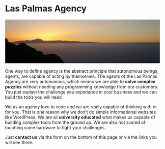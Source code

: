---
---

# Las Palmas Agency

<span class="image main"><img src="/images/las-palmas-agency/header.jpg" alt="Adriaan van Rossum also has an agency" /></span>

One way to define agency is the abstract principle that autonomous beings, agents, are capable of acting by themselves. The agents of the Las Palmas Agency are very autonomous, which means we are able to **solve complex puzzles** without needing any programming knowledge from our customers. You just explain the challenge you experiance in your business and we can build the tools you will need.

We as an agency love to code and we are really capable of thinking with or for you. That is one reason why we don't do simple informational websites like WordPress. We are all **university educated** what makes us capable of building complex tools from the ground up. We are also not scared of touching some hardware to fight your challenges.

Just **contact us** via the form on the bottom of this page or via the links you will see there.
